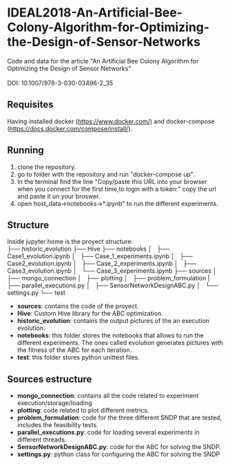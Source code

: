# IDEAL2018-An-Artificial-Bee-Colony-Algorithm-for-Optimizing-the-Design-of-Sensor-Networks
Code and data for the article "An Artificial Bee Colony Algorithm for Optimizing the Design of Sensor Networks"<br>     
DOI: 10.1007/978-3-030-03496-2_35

## Requisites
Having installed docker (https://www.docker.com/) and docker-compose (https://docs.docker.com/compose/install/).

## Running
1. clone the repository.
2. go to folder with the repository and run "docker-compose up".
3. In the terminal find the line "Copy/paste this URL into your browser when you connect for the first time,to login with a token:"
copy the url and paste it un your broswer.
4. open host_data->notebooks->*.ipynb" to run the different experiments.

## Structure
Inside jupyter home is the proyect structure: <br>
├── historic_evolution
├── Hive
├── notebooks
│   ├── Case1_evolution.ipynb
│   ├── Case_1_experiments.ipynb
│   ├── Case2_evolution.ipynb
│   ├── Case_2_experiments.ipynb
│   ├── Case3_evolution.ipynb
│   └── Case_3_experiments.ipynb
├── sources
│   ├── mongo_connection
│   ├── plotting
│   ├── problem_formulation
|   ├── parallel_executions.py
│   ├── SensorNetworkDesignABC.py
│   └── settings.py
└── test

* **sources**: contains the code of the proyect.
* **Hive**: Custom Hive library for the ABC optimization.
* **historic_evolution**: contains the output pictures of the an execution evolution.
* **notebooks**: this folder stores the notebooks that allows to run the different experiments. The ones called evolution generates pictures with the fitness of the ABC for each iteration.
* **test**: this folder stores python unittest files.

## Sources estructure
* **mongo_connection**: contains all the code related to experiment execution/storage/loading
* **plotting**: code related to plot different metrics.
* **problem_formulation**: code for the three different SNDP that are tested, includes the feasibility tests.
* **parallel_executions.py**: code for loading several experiments in different threads.
* **SensorNetworkDesignABC.py**: code for the ABC for solving the SNDP.
* **settings.py**: python class for configuring the ABC for solving the SNDP

